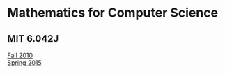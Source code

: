 # Mathematics for Computer Science
## MIT 6.042J

[Fall 2010](2010/README.md)  
[Spring 2015](2015/README.md)  